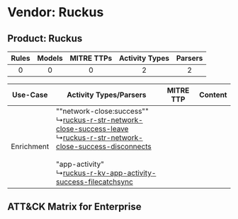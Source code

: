 Vendor: Ruckus
==============
Product: Ruckus
---------------
| Rules | Models | MITRE TTPs | Activity Types | Parsers |
|:-----:|:------:|:----------:|:--------------:|:-------:|
|   0   |   0    |     0      |       2        |    2    |

|  Use-Case  | Activity Types/Parsers    | MITRE TTP | Content    |
|:----------:| ---- | --------- | ---- |
| Enrichment |  ""network-close:success""<br> ↳[ruckus-r-str-network-close-success-leave](Ps/pC_ruckusrstrnetworkclosesuccessleave.md)<br> ↳[ruckus-r-str-network-close-success-disconnects](Ps/pC_ruckusrstrnetworkclosesuccessdisconnects.md)<br><br> "app-activity"<br> ↳[ruckus-r-kv-app-activity-success-filecatchsync](Ps/pC_ruckusrkvappactivitysuccessfilecatchsync.md)<br> |    | [](RM/r_m_ruckus_ruckus_Enrichment.md) |

ATT&CK Matrix for Enterprise
----------------------------
